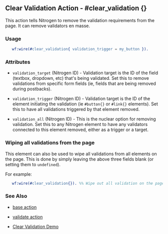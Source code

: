 <!-- dash: #clear_validation | Event | ###:Section -->


## Clear Validation Action - #clear_validation {}

This action tells Nitrogen to remove the validation requirements from the page.
It can remove validators en masse.

### Usage

```erlang
   wf:wire(#clear_validation{ validation_trigger = my_button }).

```

### Attributes

   * `validation_target` (Nitrogen ID) - Validation target is the ID of the
	  field (textbox, dropdown, etc) that's being validated. Set this to remove
	  validations from specific form fields (ie, fields that are being removed during
	  postbacks).

   * `validation_trigger` (Nitrogen ID) - Validation target is the ID of the
	  element initiating the validation (ie `#button{}` or `#link{}` elements). Set this
	  to have all validations triggered by that element removed.

   * `validation_all` (Nitrogen ID) - This is the nuclear option for
	  removing validation. Set this to any Nitrogen element to have any validators
	  connected to this element removed, either as a trigger or a target.
### Wiping all validations from the page

This element can also be used to wipe all validations from all elements on the
page.  This is done by simply leaving the above three fields blank (or setting
them to `undefined`).

For example:

```erlang
   wf:wire(#clear_validation{}). %% Wipe out all validation on the page

```


### See Also

 *  [base action](./action_base.md)

 *  [validate action](./validate.md)

 *  [Clear Validation Demo](http://nitrogenproject.com/demos/clear_validation)
